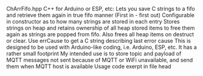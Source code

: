ChArrFifo.hpp C++ for Arduino or ESP, etc:
			Lets you save C strings to a fifo and retrieve them again in true fifo manner (First in - first out)
      Configurable in constructor as to how many strings are stored in each entry
			Stores strings on heap and retains ownership of all heap stored items to free them again as
				strings are popped from fifo. Also frees all heap items on destruct or clear.
			Use errCause to get a C string describing last error cause
			This is designed to be used with Arduino-like coding, i.e. Arduino, ESP, etc.
			It has a rather small footprint
			My intended use is to store topic and payload of MQTT messages not sent because of MQTT or WiFi
				unavailable, and send them when MQTT host is available
      Usage code exerpt in file head
